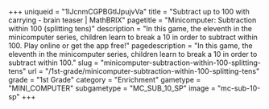 +++
uniqueid = "1lJcnmCGPBGtlJpujvVa"
title = "Subtract up to 100 with carrying - brain teaser | MathBRIX"
pagetitle = "Minicomputer: Subtraction within 100 (splitting tens)"
description = "In this game, the eleventh in the minicomputer series, children learn to break a 10 in order to subtract within 100. Play online or get the app free!"
pagedescription = "In this game, the eleventh in the minicomputer series, children learn to break a 10 in order to subtract within 100."
slug = "minicomputer-subtraction-within-100-splitting-tens"
url = "/1st-grade/minicomputer-subtraction-within-100-splitting-tens"
grade = "1st Grade"
category = "Enrichment"
gametype = "MINI_COMPUTER"
subgametype = "MC_SUB_10_SP"
image = "mc-sub-10-sp"
+++